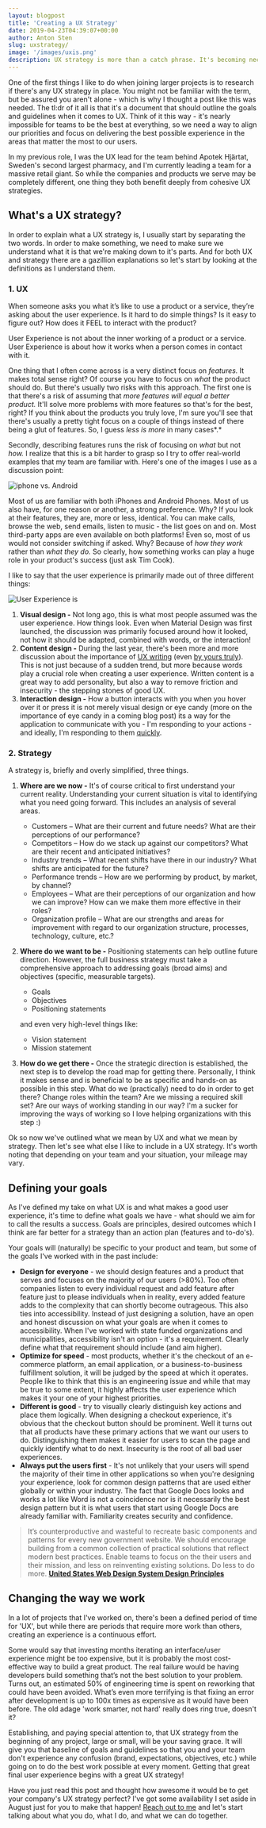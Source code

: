 ```yaml
---
layout: blogpost
title: 'Creating a UX Strategy'
date: 2019-04-23T04:39:07+00:00
author: Anton Sten
slug: uxstrategy/
image: '/images/uxis.png'
description: UX strategy is more than a catch phrase. It's becoming necessary part of the development process of all the great products you use everyday.
---
```


One of the first things I like to do when joining larger projects is to research if there's any UX strategy in place. You might not be familiar with the term, but be assured you aren't alone - which is why I thought a post like this was needed. The tl:dr of it all is that it's a document that should outline the goals and guidelines when it comes to UX. Think of it this way - it's nearly impossible  for teams to be the best at everything, so we need a way to align our priorities and focus on delivering the best possible experience in the areas that matter the most to our users.

In my previous role, I was the UX lead for the team behind Apotek Hjärtat, Sweden's second largest pharmacy, and I'm currently leading a team for a massive retail giant. So while the companies and products we serve may be completely different, one thing they both benefit deeply from cohesive UX strategies.

## What's a UX strategy?

In order to explain what a UX strategy is, I usually start by separating the two words. In order to make something, we need to make sure we understand what it is that we're making down to it's parts. And for both UX and strategy there are a gazillion explanations so let's start by looking at the definitions as I understand them.

### 1. UX

When someone asks you what it’s like to use a product or a service, they’re asking about the user experience. Is it hard to do simple things? Is it easy to figure out? How does it FEEL to interact with the product?

User Experience is not about the inner working of a product or a service. User Experience is about how it works when a person comes in contact with it.

One thing that I often come across is a very distinct focus on *features.* It makes total sense right? Of course you have to focus on *what* the product should do. But there's usually two risks with this approach. The first one is that there's a risk of assuming that *more features will equal a better product.* It'll solve more problems with more features so that's for the best, right? If you think about the products you truly love, I'm sure you'll see that there's usually a pretty tight focus on a couple of things instead of there being a glut of features. So, I guess *less is more* in many cases*.*

Secondly, describing features runs the risk of focusing on *what* but not *how.* I realize that this is a bit harder to grasp so I try to offer real-world examples that my team are familiar with. Here's one of the images I use as a discussion point:

![iphone vs. Android](/images/phones.png)

Most of us are familiar with both iPhones and Android Phones. Most of us also have, for one reason or another, a strong preference. Why? If you look at their features, they are, more or less, identical. You can make calls, browse the web, send emails, listen to music - the list goes on and on. Most third-party apps are even available on both platforms! Even so, most of us would not consider switching if asked. Why? Because of *how they work* rather than *what they do.* So clearly, how something works can play a huge role in your product's success (just ask Tim Cook).

I like to say that the user experience is primarily made out of three different things:

![User Experience is](/images/uxis.png)

1. **Visual design -** Not long ago, this is what most people assumed was the user experience. How things look. Even when Material Design was first launched, the discussion was primarily focused around how it looked, not how it should be adapted, combined with words, or the interaction!
2. **Content design -** During the last year, there's been more and more discussion about the importance of [UX writing](https://www.antonsten.com/uxwriter/) (even [by yours truly](https://www.antonsten.com/writing-ux/)). This is not just because of a sudden trend, but more because words play a crucial role when creating a user experience. Written content is a great way to add personality, but also a way to remove friction and insecurity - the stepping stones of good UX.
3. **Interaction design -** How a button interacts with you when you hover over it or press it is not merely visual design or eye candy (more on the importance of eye candy in a coming blog post) its a way for the application to communicate with you - I'm responding to your actions - and ideally, I'm responding to them [quickly](https://www.antonsten.com/waiting/).

### 2. Strategy

A strategy is, briefly and overly simplified, three things.

1. **Where are we now -** It's of course critical to first understand your current reality. Understanding your current situation is vital to identifying what you need going forward. This includes an analysis of several areas.
    - Customers – What are their current and future needs? What are their perceptions of our performance?
    - Competitors – How do we stack up against our competitors? What are their recent and anticipated initiatives?
    - Industry trends – What recent shifts have there in our industry? What shifts are anticipated for the future?
    - Performance trends – How are we performing by product, by market, by channel?
    - Employees – What are their perceptions of our organization and how we can improve? How can we make them more effective in their roles?
    - Organization profile – What are our strengths and areas for improvement with regard to our organization structure, processes, technology, culture, etc.?

2. **Where do we want to be -** Positioning statements can help outline future direction. However, the full business strategy must take a comprehensive approach to addressing goals (broad aims) and objectives (specific, measurable targets).
    - Goals
    - Objectives
    - Positioning statements

    and even very high-level things like:

    - Vision statement
    - Mission statement
3. **How do we get there -** Once the strategic direction is established, the next step is to develop the road map for getting there. Personally, I think it makes sense and is beneficial to be as specific and hands-on as possible in this step. What do we (practically) need to do in order to get there? Change roles within the team? Are we missing a required skill set? Are our ways of working standing in our way? I'm a sucker for improving the ways of working so I love helping organizations with this step :)

Ok so now we've outlined what we mean by UX and what we mean by strategy. Then let's see what else I like to include in a UX strategy. It's worth noting that depending on your team and your situation, your mileage may vary.

## Defining your goals

As I've defined my take on what UX is and what makes a good user experience, it's time to define what goals we have - what should we aim for to call the results a success. Goals are principles, desired outcomes which I think are far better for a strategy than an action plan (features and to-do's).

Your goals will (naturally) be specific to your product and team, but some of the goals I've worked with in the past include:

- **Design for everyone** - we should design features and a product that serves and focuses on the majority of our users (>80%). Too often companies listen to every individual request and add feature after feature just to please individuals when in reality, every added feature adds to the complexity that can shortly become outrageous. This also ties into accessibility. Instead of just designing a solution, have an open and honest discussion on what your goals are when it comes to accessibility. When I've worked with state funded organizations and municipalities, accessibility isn't an option - it's a requirement. Clearly define what that requirement should include (and aim higher).
- **Optimize for speed** - most products, whether it's the checkout of an e-commerce platform, an email application, or a business-to-business fulfillment solution, it will be judged by the speed at which it operates. People like to think that this is an engineering issue and while that may be true to some extent, it highly affects the user experience which makes it your one of your highest  priorities.
- **Different is good** - try to visually clearly distinguish key actions and place them logically. When designing a checkout experience, it's obvious that the checkout button should be prominent. Well it turns out that all products have these primary actions that we want our users to do. Distinguishing them makes it easier for users to scan the page and quickly identify what to do next. Insecurity is the root of all bad user experiences.
- **Always put the users first** - It's not unlikely that your users will spend the majority of their time in other applications so when you're designing your experience, look for common design patterns that are used either globally or within your industry. The fact that Google Docs looks and works a lot like Word is not a coincidence nor is it necessarily the best design pattern but it is what users that start using Google Docs are already familiar with. Familiarity creates security and confidence.

>It’s counterproductive and wasteful to recreate basic components and patterns for every new government website. We should encourage building from a common collection of practical solutions that reflect modern best practices. Enable teams to focus on the their users and their mission, and less on reinventing existing solutions. Do less to do more.
**[United States Web Design System Design Principles](https://v2.designsystem.digital.gov/about/design-principles/)**

## Changing the way we work

In a lot of projects that I've worked on, there's been a defined period of time for 'UX', but while there are periods that require more work than others, creating an experience is a continuous effort.

Some would say that investing months iterating an interface/user experience might be too expensive, but it is probably the most cost-effective way to build a great product. The real failure would be having developers build something that’s not the best solution to your problem. Turns out, an estimated 50% of engineering time is spent on reworking that could have been avoided. What’s even more terrifying is that fixing an error after development is up to 100x times as expensive as it would have been before. The old adage 'work smarter, not hard' really does ring true, doesn't it?

Establishing, and paying special attention to, that UX strategy from the beginning of any project, large or small, will be your saving grace. It will give you that baseline of goals and guidelines so that you and your team don't experience any confusion (brand, expectations, objectives, etc.) while going on to do the best work possible at every moment. Getting that great final user experience begins with a great UX strategy!

Have you just read this post and thought how awesome it would be to get your company's UX strategy perfect? I've got some availability I set aside in August just for you to make that happen! [Reach out to me](/contact) and let's start talking about what you do, what I do, and what we can do together.
